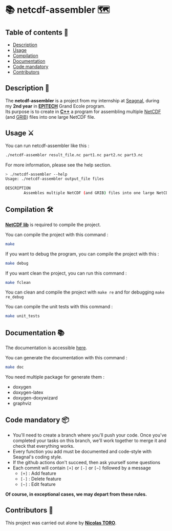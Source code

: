 # 📚 netcdf-assembler 🗺️


## Table of contents 📑
- [Description](https://github.com/toro-nicolas/netcdf-assembler/blob/main/README.md#description-)
- [Usage](https://github.com/toro-nicolas/netcdf-assembler/blob/main/README.md#usage-%EF%B8%8F)
- [Compilation](https://github.com/toro-nicolas/netcdf-assembler/blob/main/README.md#compilation-%EF%B8%8F)
- [Documentation](https://github.com/toro-nicolas/netcdf-assembler/blob/main/README.md#documentation-)
- [Code mandatory](https://github.com/toro-nicolas/netcdf-assembler/blob/main/README.md#code-mandatory-)
- [Contributors](https://github.com/toro-nicolas/netcdf-assembler/blob/main/README.md#contributors-)


## Description 📝
The **netcdf-assembler** is a project from my internship at [Seagnal](https://www.seagnal.fr/), during my **2nd year** in [**EPITECH**](https://www.epitech.eu/) Grand Ecole program.  
Its purpose is to create in [**C++**](https://en.wikipedia.org/wiki/C%2B%2B) a program for assembling multiple [NetCDF](https://en.wikipedia.org/wiki/NetCDF) (and [GRIB](https://en.wikipedia.org/wiki/GRIB)) files into one large NetCDF file.


## Usage ⚔️
You can run netcdf-assembler like this :
```sh
./netcdf-assembler result_file.nc part1.nc part2.nc part3.nc
```

For more information, please see the help section.
```sh
> ./netcdf-assembler --help
Usage: ./netcdf-assembler output_file files

DESCRIPTION
        Assembles multiple NetCDF (and GRIB) files into one large NetCDF file.
```


## Compilation 🛠️
[**NetCDF lib**](https://docs.unidata.ucar.edu/netcdf-c/current/) is required to compile the project.

You can compile the project with this command :
```sh
make
```

If you want to debug the program, you can compile the project with this :
```sh
make debug 
```

If you want clean the project, you can run this command :
```sh
make fclean
```

You can clean and compile the project with ```make re``` and for debugging ```make re_debug```

You can compile the unit tests with this command :
```sh
make unit_tests
```


## Documentation 📚
The documentation is accessible [here](https://toro-nicolas.github.io/netcdf-assembler/html/).

You can generate the documentation with this command :
```sh
make doc
```
You need multiple package for generate them :
- doxygen
- doxygen-latex
- doxygen-doxywizard
- graphviz


## Code mandatory 📦
- You'll need to create a branch where you'll push your code. Once you've completed your tasks on this branch, we'll work together to merge it and check that everything works.
- Every function you add must be documented and code-style with Seagnal's coding style.
- If the github actions don't succeed, then ask yourself some questions
- Each commit will contain ```[+]``` or ```[-]``` or ```[~]``` followed by a message
    - ```[+]``` : Add feature
    - ```[-]``` : Delete feature
    - ```[~]``` : Edit feature

**Of course, in exceptional cases, we may depart from these rules.**


## Contributors 👤
This project was carried out alone by [**Nicolas TORO**](https://github.com/toro-nicolas).
